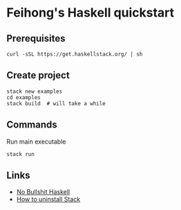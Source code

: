 # Feihong's Haskell quickstart

## Prerequisites

    curl -sSL https://get.haskellstack.org/ | sh

## Create project

    stack new examples
    cd examples
    stack build  # will take a while

## Commands

Run main executable

    stack run

## Links

- [No Bullshit Haskell](https://github.com/alpacaaa/zero-bullshit-haskell)
- [How to uninstall Stack](https://docs.haskellstack.org/en/stable/README/#how-to-uninstall)
